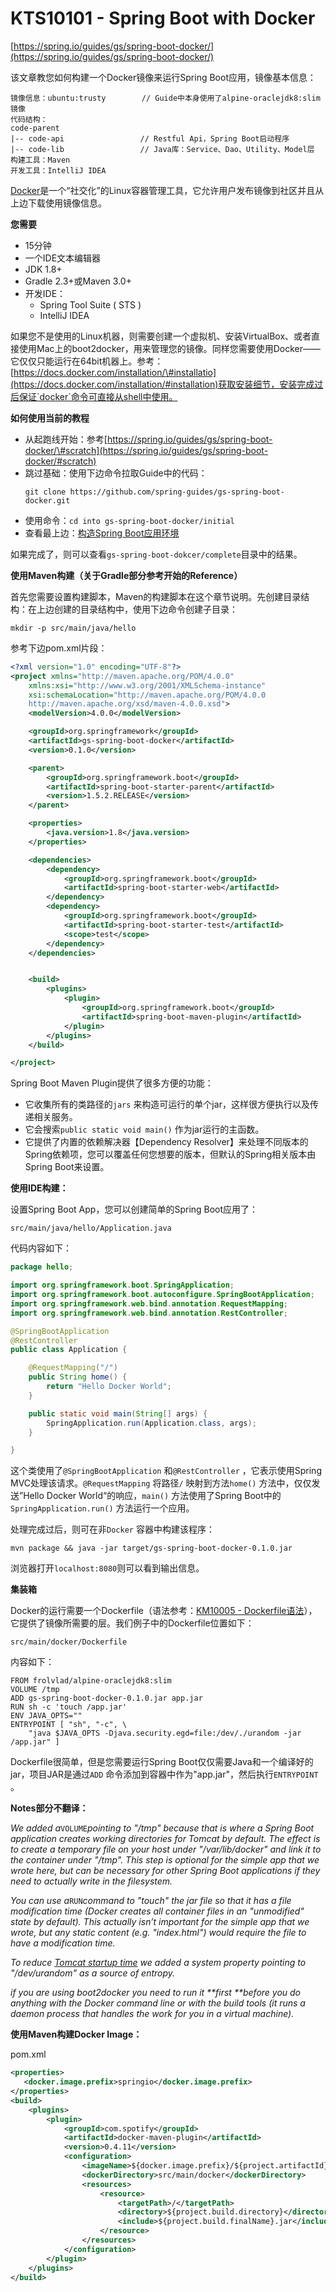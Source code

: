 # KTS10101 - Spring Boot with Docker

[https://spring.io/guides/gs/spring-boot-docker/](https://spring.io/guides/gs/spring-boot-docker/)

该文章教您如何构建一个Docker镜像来运行Spring Boot应用，镜像基本信息：

```
镜像信息：ubuntu:trusty        // Guide中本身使用了alpine-oraclejdk8:slim镜像
代码结构：
code-parent
|-- code-api                 // Restful Api，Spring Boot启动程序
|-- code-lib                 // Java库：Service、Dao、Utility、Model层
构建工具：Maven
开发工具：IntelliJ IDEA
```

[Docker](https://docker.com/)是一个“社交化”的Linux容器管理工具，它允许用户发布镜像到社区并且从上边下载使用镜像信息。

**您需要**

* 15分钟
* 一个IDE文本编辑器
* JDK 1.8+
* Gradle 2.3+或Maven 3.0+
* 开发IDE：
  * Spring Tool Suite \( STS \)
  * IntelliJ IDEA

如果您不是使用的Linux机器，则需要创建一个虚拟机、安装VirtualBox、或者直接使用Mac上的boot2docker，用来管理您的镜像。同样您需要使用Docker——它仅仅只能运行在64bit机器上。参考：[https://docs.docker.com/installation/\#installatio](https://docs.docker.com/installation/#installation)获取安装细节，安装完成过后保证`docker`命令可直接从shell中使用。

**如何使用当前的教程**

* 从起跑线开始：参考[https://spring.io/guides/gs/spring-boot-docker/\#scratch](https://spring.io/guides/gs/spring-boot-docker/#scratch)
* 跳过基础：使用下边命令拉取Guide中的代码：
  ```
  git clone https://github.com/spring-guides/gs-spring-boot-docker.git
  ```
* 使用命令：`cd into gs-spring-boot-docker/initial`
* 查看最上边：[构造Spring Boot应用环境](https://spring.io/guides/gs/spring-boot-docker/#initial)

如果完成了，则可以查看`gs-spring-boot-dokcer/complete`目录中的结果。

**使用Maven构建（关于Gradle部分参考开始的Reference）**

首先您需要设置构建脚本，Maven的构建脚本在这个章节说明。先创建目录结构：在上边创建的目录结构中，使用下边命令创建子目录：

```
mkdir -p src/main/java/hello
```

参考下边pom.xml片段：

```xml
<?xml version="1.0" encoding="UTF-8"?>
<project xmlns="http://maven.apache.org/POM/4.0.0" 
    xmlns:xsi="http://www.w3.org/2001/XMLSchema-instance"
    xsi:schemaLocation="http://maven.apache.org/POM/4.0.0 
    http://maven.apache.org/xsd/maven-4.0.0.xsd">
    <modelVersion>4.0.0</modelVersion>

    <groupId>org.springframework</groupId>
    <artifactId>gs-spring-boot-docker</artifactId>
    <version>0.1.0</version>

    <parent>
        <groupId>org.springframework.boot</groupId>
        <artifactId>spring-boot-starter-parent</artifactId>
        <version>1.5.2.RELEASE</version>
    </parent>

    <properties>
        <java.version>1.8</java.version>
    </properties>

    <dependencies>
        <dependency>
            <groupId>org.springframework.boot</groupId>
            <artifactId>spring-boot-starter-web</artifactId>
        </dependency>
        <dependency>
            <groupId>org.springframework.boot</groupId>
            <artifactId>spring-boot-starter-test</artifactId>
            <scope>test</scope>
        </dependency>
    </dependencies>


    <build>
        <plugins>
            <plugin>
                <groupId>org.springframework.boot</groupId>
                <artifactId>spring-boot-maven-plugin</artifactId>
            </plugin>
        </plugins>
    </build>

</project>
```

Spring Boot Maven Plugin提供了很多方便的功能：

* 它收集所有的类路径的`jars` 来构造可运行的单个jar，这样很方便执行以及传递相关服务。
* 它会搜索`public static void main()` 作为jar运行的主函数。
* 它提供了内置的依赖解决器【Dependency Resolver】来处理不同版本的Spring依赖项，您可以覆盖任何您想要的版本，但默认的Spring相关版本由Spring Boot来设置。

**使用IDE构建：**

设置Spring Boot App，您可以创建简单的Spring Boot应用了：

```
src/main/java/hello/Application.java
```

代码内容如下：

```java
package hello;

import org.springframework.boot.SpringApplication;
import org.springframework.boot.autoconfigure.SpringBootApplication;
import org.springframework.web.bind.annotation.RequestMapping;
import org.springframework.web.bind.annotation.RestController;

@SpringBootApplication
@RestController
public class Application {

    @RequestMapping("/")
    public String home() {
        return "Hello Docker World";
    }

    public static void main(String[] args) {
        SpringApplication.run(Application.class, args);
    }

}
```

这个类使用了`@SpringBootApplication` 和`@RestController` ，它表示使用Spring MVC处理该请求。`@RequestMapping` 将路径`/` 映射到方法`home()` 方法中，仅仅发送”Hello Docker World“的响应，`main()` 方法使用了Spring Boot中的`SpringApplication.run()` 方法运行一个应用。

处理完成过后，则可在非`Docker` 容器中构建该程序：

```
mvn package && java -jar target/gs-spring-boot-docker-0.1.0.jar
```

浏览器打开`localhost:8080`则可以看到输出信息。

**集装箱**

Docker的运行需要一个Dockerfile（语法参考：[KM10005 - Dockerfile语法](/reference/basic-knowledge/131docker/km10005-dockerfileyu-fa.md)），它提供了镜像所需要的层。我们例子中的Dockerfile位置如下：

```
src/main/docker/Dockerfile
```

内容如下：

```shell
FROM frolvlad/alpine-oraclejdk8:slim
VOLUME /tmp
ADD gs-spring-boot-docker-0.1.0.jar app.jar
RUN sh -c 'touch /app.jar'
ENV JAVA_OPTS=""
ENTRYPOINT [ "sh", "-c", \ 
    "java $JAVA_OPTS -Djava.security.egd=file:/dev/./urandom -jar /app.jar" ]
```

Dockerfile很简单，但是您需要运行Spring Boot仅仅需要Java和一个编译好的jar，项目JAR是通过`ADD` 命令添加到容器中作为"app.jar"，然后执行`ENTRYPOINT` 。

**Notes部分不翻译：**

_We added a_`VOLUME`_pointing to "/tmp" because that is where a Spring Boot application creates working directories for Tomcat by default. The effect is to create a temporary file on your host under "/var/lib/docker" and link it to the container under "/tmp". This step is optional for the simple app that we wrote here, but can be necessary for other Spring Boot applications if they need to actually write in the filesystem._

_You can use a_`RUN`_command to "touch" the jar file so that it has a file modification time \(Docker creates all container files in an "unmodified" state by default\). This actually isn’t important for the simple app that we wrote, but any static content \(e.g. "index.html"\) would require the file to have a modification time._

_To reduce _[_Tomcat startup time_](https://wiki.apache.org/tomcat/HowTo/FasterStartUp#Entropy_Source)_ we added a system property pointing to "/dev/urandom" as a source of entropy._

_if you are using boot2docker you need to run it **first **before you do anything with the Docker command line or with the build tools \(it runs a daemon process that handles the work for you in a virtual machine\)._

**使用Maven构建Docker Image：**

pom.xml

```xml
<properties>
   <docker.image.prefix>springio</docker.image.prefix>
</properties>
<build>
    <plugins>
        <plugin>
            <groupId>com.spotify</groupId>
            <artifactId>docker-maven-plugin</artifactId>
            <version>0.4.11</version>
            <configuration>
                <imageName>${docker.image.prefix}/${project.artifactId}</imageName>
                <dockerDirectory>src/main/docker</dockerDirectory>
                <resources>
                    <resource>
                        <targetPath>/</targetPath>
                        <directory>${project.build.directory}</directory>
                        <include>${project.build.finalName}.jar</include>
                    </resource>
                </resources>
            </configuration>
        </plugin>
    </plugins>
</build>
```



